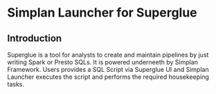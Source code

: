 # Simplan Launcher for Superglue

## Introduction
Superglue is a tool for analysts to create and maintain pipelines by just writing Spark or Presto SQLs. It is powered underneeth by Simplan Framework. Users provides a SQL Script via Superglue UI and Simplan Launcher executes the script and performs the required housekeeping tasks.